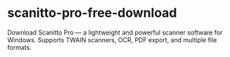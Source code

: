 # scanitto-pro-free-download
Download Scanitto Pro — a lightweight and powerful scanner software for Windows. Supports TWAIN scanners, OCR, PDF export, and multiple file formats.
